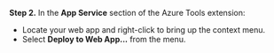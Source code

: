**Step 2.** In the **App Service** section of the Azure Tools extension:

* Locate your web app and right-click to bring up the context menu.
* Select **Deploy to Web App...** from the menu.
